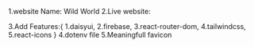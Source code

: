 1.website Name: Wild World
2.Live website:

3.Add Features:{
    1.daisyui,
    2.firebase,
    3.react-router-dom,
    4.tailwindcss,
    5.react-icons
}
4.dotenv file
5.Meaningfull favicon

